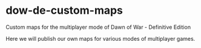 # dow-de-custom-maps
Custom maps for the multiplayer mode of Dawn of War - Definitive Edition

Here we will publish our own maps for various modes of multiplayer games.
